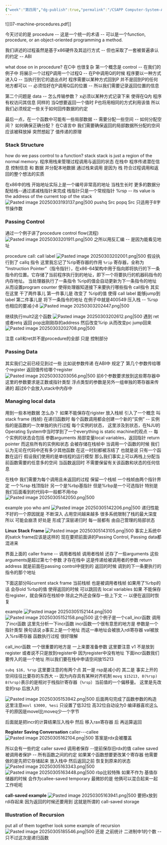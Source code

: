 ```yaml
---
{"week":"第四周","dg-publish":true,"permalink":"/CSAPP Computer-System-A-Program-Perspective/Lecture 07 Machine-Level Programming III：Procedures/","dgPassFrontmatter":true,"noteIcon":"","created":"2025-03-02T20:03:02.404+08:00","updated":"2025-03-30T14:55:27.664+08:00"}
---
```



![[07-machine-procedures.pdf]]

今天讨论的是 procedure  --  这是一个统一的术语  --  可以是一个function, procedure,  or an object-oriented programming a method.

我们讲述的过程虽然是基于x86硬件及其运行方式  -- 但也采取了一套被普遍承认的约定 -- ABI

what dose on in procedure?
在C中 也很复杂
第一个概念是  control  --  在我们的例子中  将展示一个过程P调用一个过程Q -- 在P中调用Q的时候 程序要以一种方式进入Q -- 当执行到它的退出点时  程序需要以某种方式回到P
并不是回到P的任何地方都可以 -- 必须恰好在P调用Q后的位置 -- 所以我们需要记录返回位置的信息

第二个问题是 data   --  怎么传输参数？ 
x必须以某种方式记录下来  使得在Q内  程序有权访问其信息
同样的  当Q想要返回一个值时  P也将用相同的方式利用该值  所以我们必须规定一些关于如何回传数据的约定

最后一点，在一个函数中可能有一些局部数据 -- 需要分配一些空间 -- 如何分配空间？ 如何确保正确分配？
在C语言中  我们需要确保返回的局部数据所分配的空间应该被释放掉
突然想起了 值传递的原理

### Stack Structure
how do we pass control to a function?
stack
stack is just a region of the normal memory.
程序用栈来管理过程调用与返回的状态
在栈中  程序传递潜在信息  控制信息  和 数据   并分配本地数据
通过栈来调用 是因为 栈 符合过程调用和返回的整个想法的实质

在x86中的栈
开始地址实际上是一个编号非常高的地址  当栈生长时 更多的数据分配给栈--通过递减栈指针来完成
栈指针只是一个常规指针 %rsp   -- its value is the address of the current top of the stack
![Pasted image 20250303193137.png|500](/img/user/accessory/Pasted%20image%2020250303193137.png)
pushq Src
popq Src
只适用于8字节操作数

### Passing Control
通过一个例子讲了procedure control flow(流程)
![Pasted image 20250303201911.png|500](/img/user/accessory/Pasted%20image%2020250303201911.png)
之所以用反汇编  -- 是因为能看见地址

procedure call: call label
![Pasted image 20250303202001.png|500](/img/user/accessory/Pasted%20image%2020250303202001.png)
假设执行到了 callq 指令
这里我忘记了%rip寄存器的作用
`%rip` 寄存器，全称为 "Instruction Pointer"（指令指针），在x86-64架构中用于指向即将执行的下一条指令的位置。它存储了当前程序执行到的地址，即下一个将要执行的机器码指令的内存地址。
当处理器执行了一条指令   %rip的值会自动更新为下一条指令的地址  从而设置program counter  使得处理器知道接下来要执行哪些指令
call指令 其实在这里 干了两件事儿
第一件事儿是  改变了 %rip的值  使得 call label 能够jump到 label
第二件事儿是  将下一条指令的地址 在例子中就是400549 压入栈  --  %rsp也相应的要减小8
![Pasted image 20250303202447.png|500](/img/user/accessory/Pasted%20image%2020250303202447.png)

继续执行mult2这个函数
![Pasted image 20250303202612.png|500](/img/user/accessory/Pasted%20image%2020250303202612.png)
遇到 ret  或者retq  返回
pop出刚刚存的address
然后改变%rip  从而改变pc   jump回来
![Pasted image 20250303202708.png|500](/img/user/accessory/Pasted%20image%2020250303202708.png)

注意 call和ret并不是procedure的全部  只是 控制部分
### Passing Data
其实我们之前已经见到过一些  比如说参数传递
在ABI中 规定了  第几个参数传给哪个register   返回值传给哪个register
![Pasted image 20250303203056.png|500](/img/user/accessory/Pasted%20image%2020250303203056.png)
前6个参数要求放到这些寄存器中
这里的参数要求是正数或指针类型
浮点类型的参数是另外一组单独的寄存器来传递的
超过6个会放入stack中内存中

### Managing local data
用到一些本地数据 怎么办？
如果不能保存在rigister 放入栈帧
引入了一个概念 叫  stack frame  (栈帧)
在递归函数时 每个函数调用都会创建一个新的“实例” -- 实例 指的是函数的一次单独的执行过程
每个实例的状态， 这里涉及到状态，在NJU的Operating System中当时学到了一个everything is static machine的观点  --  每个实例的状态会包括 参数arguments  局部变量local variables，返回指针 return pointer
而这些所有的实例和状态  会被存储在栈帧中
当调用一个函数的时候  我们认为无论在代码中还有多少其他函数  在这一时刻都被冻结了  也就是说 只有一个函数在运行 假设我们使用的是单线程的运行模型  那么我们事实上可以再栈上分配当前函数需要的任意多的空间 当函数返回时 不需要保留有关该函数和状态的任何信息

在栈中 我们需要为每个调用且未返回的过程 保留一个栈帧
一个栈帧由两个指针界定  一个%rsp 栈顶指针   另一个是%rbp基指针
但是%rbp是一个可选指针  特别是我们后面看到的代码中一般都不用rbp
![Pasted image 20250305142050.png|500](/img/user/accessory/Pasted%20image%2020250305142050.png)

example yoo who amI
![Pasted image 20250305142206.png|500](/img/user/accessory/Pasted%20image%2020250305142206.png)
递归性能不好的一个原因就是 不断深入  占用空间越来越多
很多系统限制了栈的最大深度 所以 可能会崩溃
好处是 形成了深层递归时 每一层都有 由自己管理的局部状态

**Linux Stack Frame**
![Pasted image 20250305143105.png|500](/img/user/accessory/Pasted%20image%2020250305143105.png)
事实上系统中的satck frame应该是这样的
现在要把前面讲的Passing Control, Passing data都混进来

界面上面的 caller frame -- 调用者栈帧
调用者栈帧 还存了一些arguments  这些arguments是超过第七个参数  才存在栈中 这是传递给被调用者的参数
return address 就是前面在passing control中提到的 返回的时候 调到的下一条要执行的指令的那个地址

下面这部分叫current stack frame 当前栈帧 也是被调用者栈帧
如果用了%rbp的话 会存old %rbp的值  使得返回的时候 可以跳回去
local variables 如果 不能保存在register，就会保存在栈帧中
除此之外还会保存一些上下文 --  以便在返回时恢复

example
![Pasted image 20250305152144.png|500](/img/user/accessory/Pasted%20image%2020250305152144.png)
![Pasted image 20250305152158.png|500](/img/user/accessory/Pasted%20image%2020250305152158.png)
这个例子是一个call_incr函数 调用了incr函数
这里先分析一下incr函数   incr函数一个很有意思的地方是 参数是一个指针类型
换句话说 p事实上是一个地址  而这一串地址会被放入rdi寄存器
val被放入%rsi寄存器
函数执行过程 很好理解

call_incr函数  一个很重要的地方是 一上来要准备参数
这里要注意 v1 不是放到register 或者说不只是放到register中  因为register中没有地址  下面incr函数我们要传入的是一个地址
所以我们要在栈中申请空间放15213

`subq $16, %rsp` 这里要注意的有两个点
其一是 rsp是减小的   其二是 事实上开的空间往往比要存的东西大 -- 因为内存具有某种对齐机制
`movq $15213, 8(%rsp)`   `8(%rsp)`表示的是相对于栈指针寄存器（`%rsp`）当前值的一个偏移量。
这里是先改变的rsp 后放入的

![Pasted image 20250305153942.png|500](/img/user/accessory/Pasted%20image%2020250305153942.png)
后面两句完成了函数参数的构造
这里注意`movl $3000, %esi` 只设置了低32位  高32位自动设为0
编译器喜欢这么干的原因是movel比moveq少一个字节

后面就是把incr的计算结果压入栈中  然后 移入rax寄存器 后  再运算返回

**Register Saving Conversation**
caller---callee
![Pasted image 20250305162104.png|500](/img/user/accessory/Pasted%20image%2020250305162104.png)
答案是rdx会被覆盖

所以会有一些约定
caller saved 调用者保存 --提前保存旧rdx的值
callee saved 被调用者保护 -- 所有函数之间的约定  如果某个函数想要更改某个寄存器 他需要做的是先把它存储起来  放入栈中  然后返回之前  恢复到原来的状态
![Pasted image 20250305163343.png|500](/img/user/accessory/Pasted%20image%2020250305163343.png)
![Pasted image 20250305163448.png|500](/img/user/accessory/Pasted%20image%2020250305163448.png)
rbp比较特殊   如果不作为 基值存储器的时候   会作为callee-saved temporary
最微妙的是 他俩可以混合起来一起工作呃呃

**call-saved example**
![Pasted image 20250305163941.png|500](/img/user/accessory/Pasted%20image%2020250305163941.png)
要把x放到rdi存起来  因为返回的时候还要用到   这就是所谓的 call-saved storage

### Illustration of Recursion
put all of them together
look some example of recursion
![Pasted image 20250305185546.png|500](/img/user/accessory/Pasted%20image%2020250305185546.png)
还是 之前统计 二进制中1的个数 --  只不过这次是递归函数
